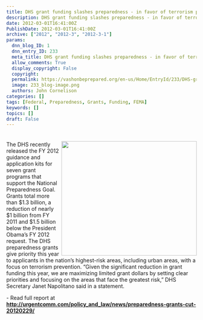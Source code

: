 ```yaml
---
title: DHS grant funding slashes preparedness - in favor of terrorism prevention
description: DHS grant funding slashes preparedness - in favor of terrorism prevention
date: 2012-03-01T16:41:00Z
PublishDate: 2012-03-01T16:41:00Z
archive: ["2012", "2012-3", "2012-3-1"]
params:
  dnn_blog_ID: 1
  dnn_entry_ID: 233
  meta_title: DHS grant funding slashes preparedness - in favor of terrorism prevention
  allow_comments: True
  display_copyright: False
  copyright:
  permalink: https://vashonbeprepared.org/en-us/Home/EntryId/233/DHS-grant-funding-slashes-preparedness-in-favor-of-terrorism-prevention
  image: 233_blog-image.png
  authors: John Cornelison
categories: []
tags: [Federal, Preparedness, Grants, Funding, FEMA]
keywords: []
topics: []
draft: False
---
```


<div class="wlWriterHeaderFooter" style="padding-bottom: 4px; margin: 0px; padding-left: 0px; padding-right: 0px; float: none; padding-top: 4px;"> </div>
<p><img alt="" width="358" height="302" align="right" style="display: inline; float: right;" src="http://www.maniacworld.com/fighting-terrorism-since-1492.jpg" />The DHS recently released the FY 2012 guidance and application kits for seven grant programs that support the National Preparedness Goal. Grants total more than $1.3 billion, a reduction of nearly $1 billion from FY 2011 and $1.5 billion below the President Obama&rsquo;s FY 2012 request. The DHS preparedness grants give priority this year to applicants in the nation&rsquo;s highest-risk areas, including urban areas, with a focus on terrorism prevention. &ldquo;Given the significant reduction in grant funding this year, we are maximizing limited grant dollars by setting clear priorities and focusing on the areas that face the greatest risk,&rdquo; DHS Secretary Janet Napolitano said in a statement.</p>
<p>- Read full report at <a href="http://urgentcomm.com/policy_and_law/news/preparedness-grants-cut-20120229/"><b>http://urgentcomm.com/policy_and_law/news/preparedness-grants-cut-20120229/</b></a></p>
